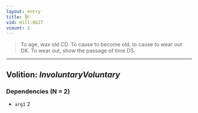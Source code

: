 ```yaml
---
layout: entry
title: རྙིང་
vid: Hill:0627
vcount: 2
---
```

> To age, wax old CD\. To cause to become old, to cause to wear out DK\. To wear out, show the passage of time DS\.

---
Volition: _InvoluntaryVoluntary_
---

### Dependencies (N = 2)
* `arg1` 2
